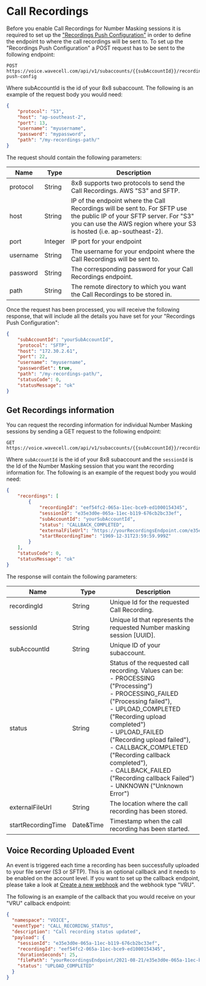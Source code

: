 # Call Recordings

Before you enable Call Recordings for Number Masking sessions it is required to set up the ["Recordings Push Configuration"](/connect/reference/create-a-new-recording-push-config) in order to define the endpoint to where the call recordings will be sent to. To set up the "Recordings Push Configuration" a POST request has to be sent to the following endpoint:


```
POST https://voice.wavecell.com/api/v1/subaccounts/{{subAccountId}}/recording-push-config

```

Where subAccountId is the id of your 8x8 subaccount. The following is an example of the request body you would need:


```json
{
    "protocol": "S3",
    "host": "ap-southeast-2",
    "port": 13,
    "username": "myusername",
    "password": "mypassword",
    "path": "/my-recordings-path/"
}

```

The request should contain the following parameters:




| Name | Type | Description |
| --- | --- | --- |
| protocol | String | 8x8 supports two protocols to send the Call Recordings. AWS "S3" and SFTP. |
| host | String | IP of the endpoint where the Call Recordings will be sent to. For SFTP use the public IP of your SFTP server. For "S3" you can use the AWS region where your S3 is hosted (i.e. ap-southeast-2). |
| port | Integer | IP port for your endpoint |
| username | String | The username for your endpoint where the Call Recordings will be sent to. |
| password | String | The corresponding password for your Call Recordings endpoint. |
| path | String | The remote directory to which you want the Call Recordings to be stored in. |


Once the request has been processed, you will receive the following response, that will include all the details you have set for your "Recordings Push Configuration": 


```json
{
    "subAccountId": "yourSubAccountId",
    "protocol": "SFTP",
    "host": "172.30.2.61",
    "port": 22,
    "username": "myusername",
    "passwordSet": true,
    "path": "/my-recordings-path/",
    "statusCode": 0,
    "statusMessage": "ok"
}

```

## Get Recordings information


You can request the recording information for individual Number Masking sessions by sending a GET request to the following endpoint:


```
GET https://voice.wavecell.com/api/v1/subaccounts/{{subAccountId}}/recordings/{{sessionId}}

```

Where `subAccountId` is the id of your 8x8 subaccount and the `sessionId` is the Id of the Number Masking session that you want the recording information for. The following is an example of the request body you would need:


```json
{
    "recordings": [
        {
            "recordingId": "eef54fc2-065a-11ec-bce9-ed1000154345",
            "sessionId": "e35e3d0e-065a-11ec-b119-676cb2bc33ef",
            "subAccountId": "yourSubAccountId",
            "status": "CALLBACK_COMPLETED",
            "externalFileUrl": "https://yourRecordingsEndpoint.com/e35e3d0e-065a-11ec-b119-676cb2bc33ef/eef54fc2-065a-11ec-bce9-ed1000154345_2021-08-26T10%3A46%3A56.535Z.mp3",
            "startRecordingTime": "1969-12-31T23:59:59.999Z"
        }
    ],
    "statusCode": 0,
    "statusMessage": "ok"
}

```

The response will contain the following parameters:




| Name | Type | Description |
| --- | --- | --- |
| recordingId | String | Unique Id for the requested Call Recording. |
| sessionId | String | Unique Id that represents the requested Number masking session [UUID]. |
| subAccountId | String | Unique ID of your subaccount. |
| status | String | Status of the requested call recording. Values can be:<br>- PROCESSING ("Processing")<br>- PROCESSING\_FAILED ("Processing failed"),<br>- UPLOAD\_COMPLETED ("Recording upload completed")<br>- UPLOAD\_FAILED ("Recording upload failed"),<br>- CALLBACK\_COMPLETED ("Recording callback completed"),<br>- CALLBACK\_FAILED ("Recording callback Failed")<br>- UNKNOWN ("Unknown Error") |
| externalFileUrl | String | The location where the call recording has been stored. |
| startRecordingTime | Date&Time | Timestamp when the call recording has been started. |


## Voice Recording Uploaded Event


An event is triggered each time a recording has been successfully uploaded to your file server (S3 or SFTP). This is an optional callback and it needs to be enabled on the account level. If you want to set up the callback endpoint, please take a look at [Create a new webhook](/connect/reference/create-a-new-webhook) and the webhook type "VRU".


The following is an example of the callback that you would receive on your "VRU" callback endpoint:


```json
{
  "namespace": "VOICE",
  "eventType": "CALL_RECORDING_STATUS",
  "description": "Call recording status updated",
  "payload": {
    "sessionId": "e35e3d0e-065a-11ec-b119-676cb2bc33ef",
    "recordingId": "eef54fc2-065a-11ec-bce9-ed1000154345",
    "durationSeconds": 25,
    "filePath": "yourRecordingsEndpoint/2021-08-21/e35e3d0e-065a-11ec-b119-676cb2bc33ef/eef54fc2-065a-11ec-bce9-ed1000154345_2021-08-20T16:51:01.703Z.mp3",
    "status": "UPLOAD_COMPLETED"
  }
}

```
